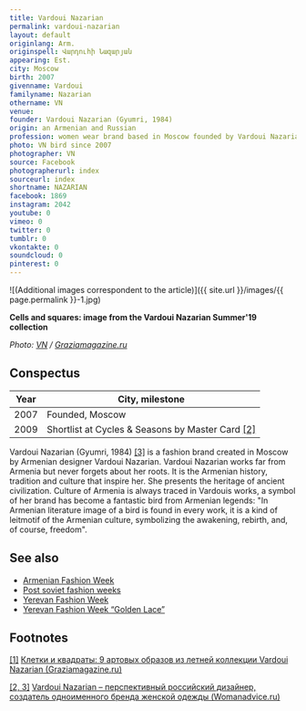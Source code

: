 ```yaml
---
title: Vardoui Nazarian
permalink: vardoui-nazarian
layout: default
originlang: Arm.
originspell: Վարդուհի Նազարյան
appearing: Est.
city: Moscow
birth: 2007
givenname: Vardoui
familyname: Nazarian
othername: VN
venue:
founder: Vardoui Nazarian (Gyumri, 1984)
origin: an Armenian and Russian
profession: women wear brand based in Moscow founded by Vardoui Nazarian in 2007
photo: VN bird since 2007
photographer: VN
source: Facebook
photographerurl: index
sourceurl: index
shortname: NAZARIAN
facebook: 1869
instagram: 2042
youtube: 0
vimeo: 0
twitter: 0
tumblr: 0
vkontakte: 0
soundcloud: 0
pinterest: 0
---
```


![(Additional images correspondent to the article)]({{ site.url }}/images/{{ page.permalink }}-1.jpg)

**Cells and squares: image from the Vardoui Nazarian Summer'19 collection**

*Photo: [VN](https://graziamagazine.ru/fashion/kletki-i-kvadraty-9-artovyh-obrazov-iz-letney-kollekcii-vardoui-nazarian) / [Graziamagazine.ru](https://graziamagazine.ru/fashion/kletki-i-kvadraty-9-artovyh-obrazov-iz-letney-kollekcii-vardoui-nazarian)*

## Сonspectus

|Year|City, milestone|
|-|-|
|2007|Founded, Moscow|
|2009|Shortlist at Cycles & Seasons by Master Card <span id="a2">[\[2\]](#f2)</span>|

Vardoui Nazarian (Gyumri, 1984) <span id="a2">[\[3\]](#f2)</span> is a fashion brand created in Moscow by Armenian designer Vardoui Nazarian. Vardoui Nazarian works far from Armenia but never forgets about her roots. It is the Armenian history, tradition and culture that inspire her. She presents the heritage of ancient civilization. Culture of Armenia is always traced in Vardouis works, a symbol of her brand has become a fantastic bird from Armenian legends: "In Armenian literature image of a bird is found in every work, it is a kind of leitmotif of the Armenian culture, symbolizing the awakening, rebirth, and, of course, freedom".


## See also

+ [Armenian Fashion Week](armenian-fashion-week)
+ [Post soviet fashion weeks](post-soviet-fashion-weeks)
+ [Yerevan Fashion Week](yerevan-fashion-week)
+ [Yerevan Fashion Week “Golden Lace”](yerevan-fashion-week-golden-lace)

## Footnotes

[[1]](#a1) <span id="f1"></span> [Клетки и квадраты: 9 артовых образов из летней коллекции Vardoui Nazarian (Graziamagazine.ru)](https://graziamagazine.ru/fashion/kletki-i-kvadraty-9-artovyh-obrazov-iz-letney-kollekcii-vardoui-nazarian)

[[2, 3]](#a2) <span id="f2"></span> [Vardoui Nazarian – перспективный российский дизайнер, создатель одноименного бренда женской одежды (Womanadvice.ru)](https://womanadvice.ru/vardui-nazaryan)
